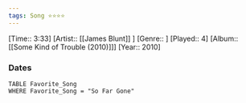 ```yaml
---
tags: Song ⭐⭐⭐⭐ 
---
```

[Time:: 3:33]
[Artist:: [[James Blunt]] ]
[Genre:: ]
[Played:: 4]
[Album:: [[Some Kind of Trouble (2010)]]]
[Year:: 2010]
### Dates
````dataview
TABLE Favorite_Song
WHERE Favorite_Song = "So Far Gone"
````